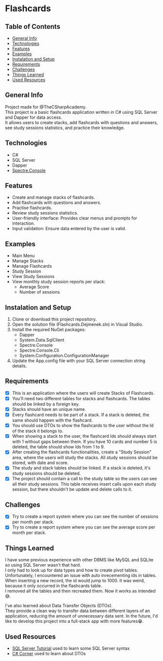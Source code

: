 ﻿# Flashcards

## Table of Contents
- [General Info](#general-info)
- [Technologies](#technologies)
- [Features](#features)
- [Examples](#examples)
- [Instalation and Setup](#instalation-and-setup)
- [Requirements](#requirements)
- [Challenges](#challenges)
- [Things Learned](#things-learned)
- [Used Resources](#used-resources)

## General Info
Project made for @TheCSharpAcademy.  
This project is a basic flashcards application written in C# using SQL Server and Dapper for data access.  
It allows users to create stacks, add flashcards with questions and answers, see study sessions statistics, and practice their knowledge.

## Technologies
- C#
- SQL Server
- Dapper
- [Spectre.Console](https://github.com/spectreconsole/spectre.console)

## Features
- Create and manage stacks of flashcards.
- Add flashcards with questions and answers.
- Practise flashcards.
- Review study sessions statistics.
- User-friendly interface: Provides clear menus and prompts for interaction.
- Input validation: Ensure data entered by the user is valid.

## Examples
- Main Menu
- Manage Stacks
- Manage Flashcards
- Study Session
- View Study Sessions
- View monthly study session reports per stack:
	- Average Score
	- Number of sessions

## Instalation and Setup
1. Clone or download this project repository.
2. Open the solution file (Flashcards.Dejmenek.sln) in Visual Studio.
3. Install the required NuGet packages:
	- Dapper
	- System.Data.SqlClient
	- Spectre.Console
	- Spectre.Console.Cli
	- System.Configuration.ConfigurationManager
4. Update the App.config file with your SQL Server connection string details.
  
## Requirements
- [x] This is an application where the users will create Stacks of Flashcards.
- [x] You'll need two different tables for stacks and flashcards. The tables should be linked by a foreign key.
- [x] Stacks should have an unique name.
- [x] Every flashcard needs to be part of a stack. If a stack is deleted, the same should happen with the flashcard.
- [x] You should use DTOs to show the flashcards to the user without the Id of the stack it belongs to.
- [x] When showing a stack to the user, the flashcard Ids should always start with 1 without gaps between them. If you have 10 cards and number 5 is deleted, the table should show Ids from 1 to 9.
- [x] After creating the flashcards functionalities, create a "Study Session" area, where the users will study the stacks. All study sessions should be stored, with date and score.
- [x] The study and stack tables should be linked. If a stack is deleted, it's study sessions should be deleted.
- [x] The project should contain a call to the study table so the users can see all their study sessions. This table receives insert calls upon each study session, but there shouldn't be update and delete calls to it.

## Challenges
- [x] Try to create a report system where you can see the number of sessions per month per stack.
- [x] Try to create a report system where you can see the average score per month per stack.

## Things Learned
I have some previous experience with other DBMS like MySQL and SQLite so using SQL Server wasn't that hard.  
I only had to look up for data types and how to create pivot tables. Unfortunately, I encountered an issue with auto inrecementing ids in tables.  
When inserting a new record, the id would jump to 1000. It was weird, because it only occurred in the flashcards table.  
I removed all the tables and then recreated them. Now it works as intended😅.

I've also learned about Data Transfer Objects (DTOs).  
They provide a clean way to transfer data between different layers of an application, reducing the amount of unnecessary data sent.
In the future, I'd like to develop this project into a full-stack app with more features😁.

## Used Resources
- [SQL Server Tutorial](https://www.sqlservertutorial.net) used to learn some SQL Server syntax
- [C# Corner](https://www.c-sharpcorner.com/article/data-transfer-objects-dtos-in-c-sharp/) used to learn about DTOs